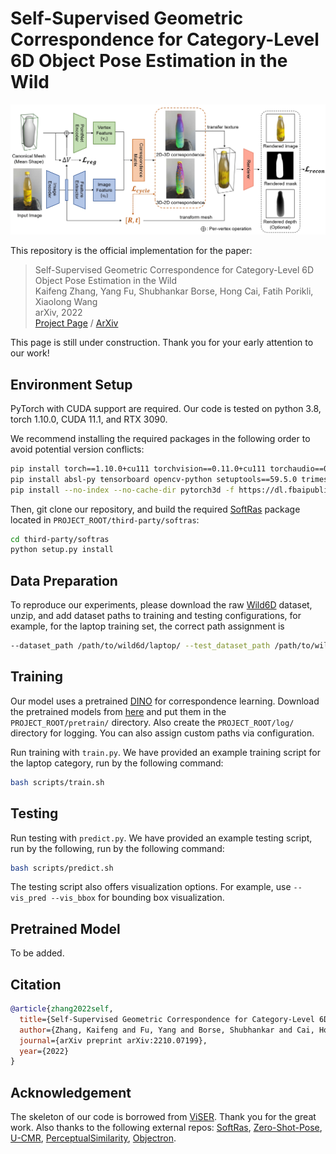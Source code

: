 # Self-Supervised Geometric Correspondence for Category-Level 6D Object Pose Estimation in the Wild

![method.jpg](assets/method.jpg)

This repository is the official implementation for the paper:

> Self-Supervised Geometric Correspondence for Category-Level 6D Object Pose Estimation in the Wild  
> Kaifeng Zhang, Yang Fu, Shubhankar Borse, Hong Cai, Fatih Porikli, Xiaolong Wang  
> arXiv, 2022  
> [Project Page](https://kywind.github.io/self-pose) / [ArXiv](https://arxiv.org/abs/2210.07199)  

This page is still under construction. Thank you for your early attention to our work!

## Environment Setup

PyTorch with CUDA support are required. Our code is tested on python 3.8, torch 1.10.0, CUDA 11.1, and RTX 3090.

We recommend installing the required packages in the following order to avoid potential version conflicts:
```sh
pip install torch==1.10.0+cu111 torchvision==0.11.0+cu111 torchaudio==0.10.0 -f https://download.pytorch.org/whl/torch_stable.html
pip install absl-py tensorboard opencv-python setuptools==59.5.0 trimesh kornia fvcore iopath matplotlib wandb scikit-learn scipy
pip install --no-index --no-cache-dir pytorch3d -f https://dl.fbaipublicfiles.com/pytorch3d/packaging/wheels/py38_cu111_pyt1100/download.html
```
Then, git clone our repository, and build the required [SoftRas](https://github.com/ShichenLiu/SoftRas) package located in ```PROJECT_ROOT/third-party/softras```:
```sh
cd third-party/softras
python setup.py install
```

## Data Preparation

To reproduce our experiments, please download the raw [Wild6D](https://github.com/OasisYang/Wild6D) dataset, unzip, and add dataset paths to training and testing configurations, for example, for the laptop training set, the correct path assignment is 
```sh
--dataset_path /path/to/wild6d/laptop/ --test_dataset_path /path/to/wild6d/test_set/laptop/
```

## Training
Our model uses a pretrained [DINO](https://github.com/facebookresearch/dino) for correspondence learning. Download the pretrained models from [here](https://drive.google.com/drive/folders/1MOeWKoHoBK9GH6jJ-BZPvD9rj9xQdWux?usp=share_link) and put them in the `PROJECT_ROOT/pretrain/` directory. Also create the ```PROJECT_ROOT/log/``` directory for logging. You can also assign custom paths via configuration.

Run training with ```train.py```. We have provided an example training script for the laptop category, run by the following command:
```sh
bash scripts/train.sh
```

## Testing
Run testing with ```predict.py```. We have provided an example testing script, run by the following, run by the following command:
```sh
bash scripts/predict.sh
```
The testing script also offers visualization options. For example, use ```--vis_pred --vis_bbox``` for bounding box visualization.

## Pretrained Model
To be added.

## Citation

```bibtex
@article{zhang2022self,
  title={Self-Supervised Geometric Correspondence for Category-Level 6D Object Pose Estimation in the Wild},
  author={Zhang, Kaifeng and Fu, Yang and Borse, Shubhankar and Cai, Hong and Porikli, Fatih and Wang, Xiaolong},
  journal={arXiv preprint arXiv:2210.07199},
  year={2022}
}
```

## Acknowledgement

The skeleton of our code is borrowed from [ViSER](https://github.com/gengshan-y/viser-release/). Thank you for the great work.
Also thanks to the following external repos: [SoftRas](https://github.com/ShichenLiu/SoftRas), [Zero-Shot-Pose](https://github.com/applied-ai-lab/zero-shot-pose/), [U-CMR](https://github.com/shubham-goel/ucmr), [PerceptualSimilarity](https://github.com/richzhang/PerceptualSimilarity), [Objectron](https://github.com/google-research-datasets/Objectron).



